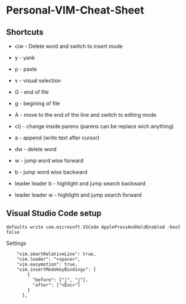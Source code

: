 # Personal-VIM-Cheat-Sheet


## Shortcuts
* ciw - Delete word and switch to insert mode 
* y - yank
* p - paste
* v - visual selection 
* G - end of file
* g - begining of file
* A - move to the end of the line and switch to editing mode
* ci) - change inside parens (parens can be replace wich anything)
* a - append (write text after cursor)
* dw - delete word
* w - jump word wise forward
* b - jump word wise backward


* leader leader b - highlight and jump search backward
* leader leader w - highlight and jump search forward

## Visual Studio Code setup
```
defaults write com.microsoft.VSCode ApplePressAndHoldEnabled -bool false 
```

Settings
```
    "vim.smartRelativeLine": true,
    "vim.leader": "<space>",
    "vim.easymotion": true,
    "vim.insertModeKeyBindings": [
        {
          "before": ["j", "j"],
          "after": ["<Esc>"]
        }
      ],
```
